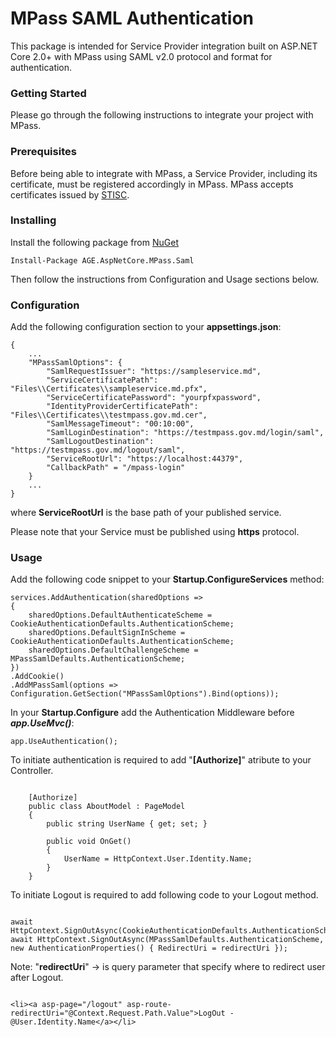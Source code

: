 # MPass SAML Authentication

This package is intended for Service Provider integration built on ASP.NET Core 2.0+ with MPass using SAML v2.0 protocol and format for authentication.

### Getting Started

Please go through the following instructions to integrate your project with MPass.

### Prerequisites

Before being able to integrate with MPass, a Service Provider, including its certificate, must be registered accordingly in MPass.
MPass accepts certificates issued by [STISC](https://stisc.gov.md/).

### Installing

Install the following package from [NuGet](https://www.nuget.org/packages/AGE.AspNetCore.MPass.Saml/1.0.1)

```
Install-Package AGE.AspNetCore.MPass.Saml
```

Then follow the instructions from Configuration and Usage sections below.

### Configuration

Add the following configuration section to your **appsettings.json**:
```
{
	...
	"MPassSamlOptions": {
		"SamlRequestIssuer": "https://sampleservice.md",
		"ServiceCertificatePath": "Files\\Certificates\\sampleservice.md.pfx",
		"ServiceCertificatePassword": "yourpfxpassword",
		"IdentityProviderCertificatePath": "Files\\Certificates\\testmpass.gov.md.cer",
		"SamlMessageTimeout": "00:10:00",
		"SamlLoginDestination": "https://testmpass.gov.md/login/saml",
		"SamlLogoutDestination": "https://testmpass.gov.md/logout/saml",
		"ServiceRootUrl": "https://localhost:44379",
		"CallbackPath" = "/mpass-login"
	}
	...
}
```
where **ServiceRootUrl** is the base path of your published service.

Please note that your Service must be published using **https** protocol.

### Usage

Add the following code snippet to your **Startup.ConfigureServices** method:
```
services.AddAuthentication(sharedOptions =>
{
    sharedOptions.DefaultAuthenticateScheme = CookieAuthenticationDefaults.AuthenticationScheme;
    sharedOptions.DefaultSignInScheme = CookieAuthenticationDefaults.AuthenticationScheme;
    sharedOptions.DefaultChallengeScheme = MPassSamlDefaults.AuthenticationScheme;
})
.AddCookie()
.AddMPassSaml(options => Configuration.GetSection("MPassSamlOptions").Bind(options));
```

In your **Startup.Configure** add the Authentication Middleware before **_app.UseMvc()_**:

```
app.UseAuthentication();
```
To initiate authentication is required to add "**[Authorize]**" atribute to your Controller.

```

    [Authorize]
    public class AboutModel : PageModel
    {
        public string UserName { get; set; }

        public void OnGet()
        {
            UserName = HttpContext.User.Identity.Name;
        }
    }
```

To initiate Logout is required to add following code to your Logout method.

```

await HttpContext.SignOutAsync(CookieAuthenticationDefaults.AuthenticationScheme);
await HttpContext.SignOutAsync(MPassSamlDefaults.AuthenticationScheme, new AuthenticationProperties() { RedirectUri = redirectUri });
```
Note: "**redirectUri**" -> is query parameter that specify where to redirect user after Logout.
```

<li><a asp-page="/logout" asp-route-redirectUri="@Context.Request.Path.Value">LogOut - @User.Identity.Name</a></li>          
```